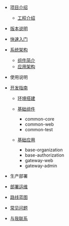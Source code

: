 * [项目介绍](README.md)
    * [工程介绍](introduction/README.md)
* [版本说明](VERSONS.md)
* [快速入门](QUICKSTART.md)
* [系统架构](architecture/README.md)
  * [组件简介](architecture/COMPONENT.md)
  * [应用架构](architecture/APPLICATION.md)
* 使用说明
* [开发指南](develop/README.md)
    * [环境搭建](develop/base/README.md)
    * [基础组件](develop/common/README.md)
        * common-core
        * common-web
        * common-test

    * [基础应用](develop/base/README.md)
      * base-organization
      * base-authorization
      * gateway-web
      * gateway-admin

* 生产部署
* [部署运维](part2/README.md)
* [路线蓝图](part2/feedback.md)
* [常见问题](QUESTION.md)
* [与我联系](CONTACT.md)
